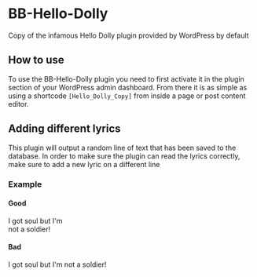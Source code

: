 # BB-Hello-Dolly
Copy of the infamous Hello Dolly plugin provided by WordPress by default

## How to use
To use the BB-Hello-Dolly plugin you need to first activate it in the plugin section of your WordPress admin dashboard. From there it is as simple as using a shortcode `[Hello_Dolly_Copy]` from inside a page or post content editor.

## Adding different lyrics
This plugin will output a random line of text that has been saved to the database. In order to make sure the plugin can read the lyrics correctly, make sure to add a new lyric on a different line

### Example
#### Good  
I got soul but I'm  
not a soldier!
       
#### Bad  
I got soul but I'm not a soldier!
